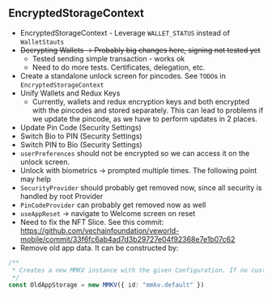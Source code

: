 ## EncryptedStorageContext

- EncryptedStorageContext - Leverage `WALLET_STATUS` instead of `WalletStauts`
- ~~Decrypting Wallets -> Probably big changes here, signing not tested yet~~
    - Tested sending simple transaction - works ok
    - Need to do more tests. Certificates, delegation, etc.
- Create a standalone unlock screen for pincodes. See `TODO`s in `EncryptedStorageContext`
- Unify Wallets and Redux Keys
    - Currently, wallets and redux encryption keys and both encrypted with the pincodes and stored separately. This can
      lead to problems if we update the pincode, as we have to perform updates in 2 places.
- Update Pin Code (Security Settings)
- Switch Bio to PIN (Security Settings)
- Switch PIN to Bio (Security Settings)
- `userPreferences` should not be encrypted so we can access it on the unlock screen.
- Unlock with biometrics -> prompted multiple times. The following point may help
- `SecurityProvider` should probably get removed now, since all security is handled by root Provider
- `PinCodeProvider` can probably get removed now as well
- `useAppReset` -> navigate to Welcome screen on reset
- Need to fix the NFT Slice. See this
  commit: https://github.com/vechainfoundation/veworld-mobile/commit/33f6fc6ab4ad7d3b29727e04f92368e7e1b07c62
- Remove old app data. It can be constructed by:

```typescript
/**
 * Creates a new MMKV instance with the given Configuration. If no custom id is supplied, 'mmkv.default' will be used.
 */
const OldAppStorage = new MMKV({ id: "mmkv.default" }) 
```
